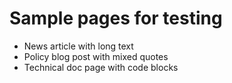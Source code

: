 # Sample pages for testing
- News article with long text
- Policy blog post with mixed quotes
- Technical doc page with code blocks
